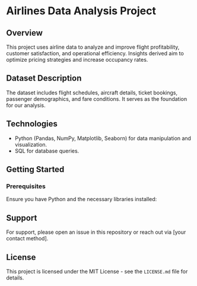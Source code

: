 
# Airlines Data Analysis Project

## Overview
This project uses airline data to analyze and improve flight profitability, customer satisfaction, and operational efficiency. Insights derived aim to optimize pricing strategies and increase occupancy rates.

## Dataset Description
The dataset includes flight schedules, aircraft details, ticket bookings, passenger demographics, and fare conditions. It serves as the foundation for our analysis.

## Technologies
- Python (Pandas, NumPy, Matplotlib, Seaborn) for data manipulation and visualization.
- SQL for database queries.

## Getting Started

### Prerequisites
Ensure you have Python and the necessary libraries installed:
## Support

For support, please open an issue in this repository or reach out via [your contact method].

## License

This project is licensed under the MIT License - see the `LICENSE.md` file for details.
